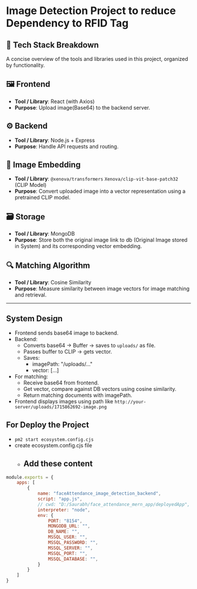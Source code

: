 # Image Detection Project to reduce Dependency to RFID Tag



## 🔧 Tech Stack Breakdown

A concise overview of the tools and libraries used in this project, organized by functionality.

## 🖼️ Frontend
- **Tool / Library**: React (with Axios)  
- **Purpose**: Upload image(Base64) to the backend server.

## ⚙️ Backend
- **Tool / Library**: Node.js + Express  
- **Purpose**: Handle API requests and routing.

## 🧠 Image Embedding
- **Tool / Library**: `@xenova/transformers` `Xenova/clip-vit-base-patch32` (CLIP Model)  
- **Purpose**: Convert uploaded image into a vector representation using a pretrained CLIP model.

## 🗃️ Storage
- **Tool / Library**: MongoDB  
- **Purpose**: Store both the original image link to db (Original Image stored in System) and its corresponding vector embedding.

## 🔍 Matching Algorithm
- **Tool / Library**: Cosine Similarity  
- **Purpose**: Measure similarity between image vectors for image matching and retrieval.

---

## System Design

- Frontend sends base64 image to backend.
- Backend:
   - Converts base64 → Buffer → saves to `uploads/` as file.
   - Passes buffer to CLIP → gets vector.
   - Saves:
      - imagePath: "/uploads/..."
      - vector: [...]
- For matching:
   - Receive base64 from frontend.
   - Get vector, compare against DB vectors using cosine similarity.
   - Return matching documents with imagePath.
- Frontend displays images using path like `http://your-server/uploads/1715862692-image.png`

## For Deploy the Project

- ```pm2 start ecosystem.config.cjs```
- create ecosystem.config.cjs file 
   - Add these content
      - 
```javascript      
module.exports = {
    apps: [
        {
            name: "faceAttendance_image_detection_backend",
            script: "app.js",
            // cwd: "D:/Saurabh/face_attendance_mern_app/deployedApp",
            interpreter: "node",
            env: {
                PORT: "8154",
                MONGODB_URL: "",
                DB_NAME: "",
                MSSQL_USER: "",
                MSSQL_PASSWORD: "",
                MSSQL_SERVER: "",
                MSSQL_PORT: "",
                MSSQL_DATABASE: "",
            }
        }
    ]
}